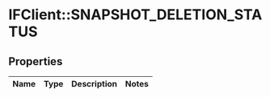 # IFClient::SNAPSHOT_DELETION_STATUS

## Properties
Name | Type | Description | Notes
------------ | ------------- | ------------- | -------------


